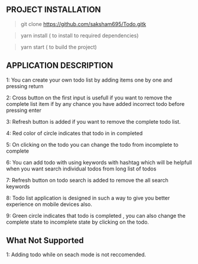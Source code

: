 ## PROJECT INSTALLATION
> git clone <https://github.com/saksham695/Todo.gitk>
  
> yarn install ( to install to required dependencies)

>yarn start ( to build the project)



## APPLICATION DESCRIPTION

1: You can create your own todo list by adding items one by one and pressing return

2: Cross button on the first input is usefull if you want to remove the complete list item if by any chance you have added incorrect todo before pressing enter

3: Refresh button is added if you want to remove  the complete todo list.

4: Red color of circle indicates that todo in in completed

5: On clicking on the todo you can change the todo from incomplete to complete

6: You can add todo with using keywords with hashtag which will be helpfull when you want search individual todos from long list of todos

7: Refresh button on todo search is added to remove the all search keywords

8: Todo list application is designed in such a way to give you better experience on mobile devices also.

9: Green circle indicates that todo is completed , you can also change the complete state to incomplete state by clicking on the todo.


## What Not Supported

1: Adding todo while on seach mode is not reccomended.
